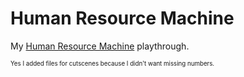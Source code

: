 # Human Resource Machine

My [Human Resource Machine](https://store.steampowered.com/app/375820?snr=5000_5100__) playthrough.

<sup><sub>Yes I added files for cutscenes because I didn't want missing numbers.</sub></sup>
